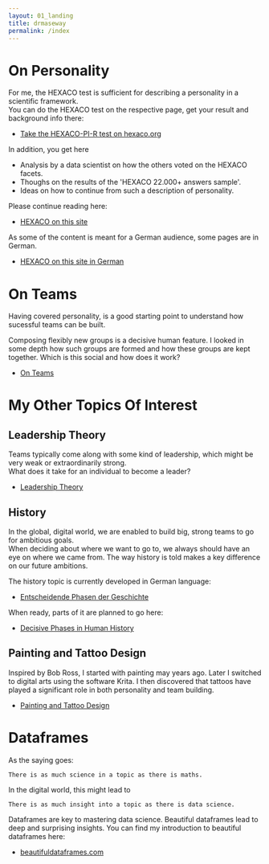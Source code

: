 ```yaml
---
layout: 01_landing
title: drmaseway
permalink: /index
---
```


# On Personality

For me, the HEXACO test is sufficient for describing a personality in a scientific framework.<br>
You can do the HEXACO test on the respective page, get your result and background info there:

- [Take the HEXACO-PI-R test on hexaco.org](http://hexaco.org/hexaco-online/)

In addition, you get here 
- Analysis by a data scientist on how the others voted on the HEXACO facets.
- Thoughs on the results of the 'HEXACO 22.000+ answers sample'.
- Ideas on how to continue from such a description of personality.

Please continue reading here:
- [HEXACO on this site](HEXACO) 

As some of the content is meant for a German audience, some pages are in German. 

- [HEXACO on this site in German](HEXACO_DE)

# On Teams

Having covered personality, is a good starting point to understand how sucessful teams can be built.

Composing flexibly new groups is a decisive human feature.
I looked in some depth how such groups are formed and how these groups are kept together.
Which is this social and how does it work?

- [On Teams](teams)

# My Other Topics Of Interest

## Leadership Theory

Teams typically come along with some kind of leadership, which might be very weak or extraordinarily strong.<br>
What does it take for an individual to become a leader?


- [Leadership Theory](leadership_theory)



## History

In the global, digital world, we are enabled to build big, strong teams to go for ambitious goals.<br>
When deciding about where we want to go to, we always should have an eye on where we came from.
The way history is told makes a key difference on our future ambitions.

The history topic is currently developed in German language:
- [Entscheidende Phasen der Geschichte](history_de) 

When ready, parts of it are planned to go here:
- [Decisive Phases in Human History](history) 

## Painting and Tattoo Design

Inspired by Bob Ross, I started with painting may years ago.
Later I switched to digital arts using the software Krita.
I then discovered that tattoos have played a significant role in both personality and team building.

- [Painting and Tattoo Design](https://mase69.github.io/tatmars/)


#  Dataframes

As the saying goes: 

>
    There is as much science in a topic as there is maths.

In the digital world, this might lead to

> 
    There is as much insight into a topic as there is data science.

Dataframes are key to mastering data science. 
Beautiful dataframes lead to deep and surprising insights.
You can find my introduction to beautiful dataframes here:

- [beautifuldataframes.com](https://beautifuldataframes.com)





